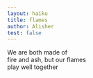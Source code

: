 ```yaml
---
layout: haiku
title: flames
author: Alisher
test: false
---
```


We are both made of<br>
fire and ash, but our flames<br>
play well together<br>
